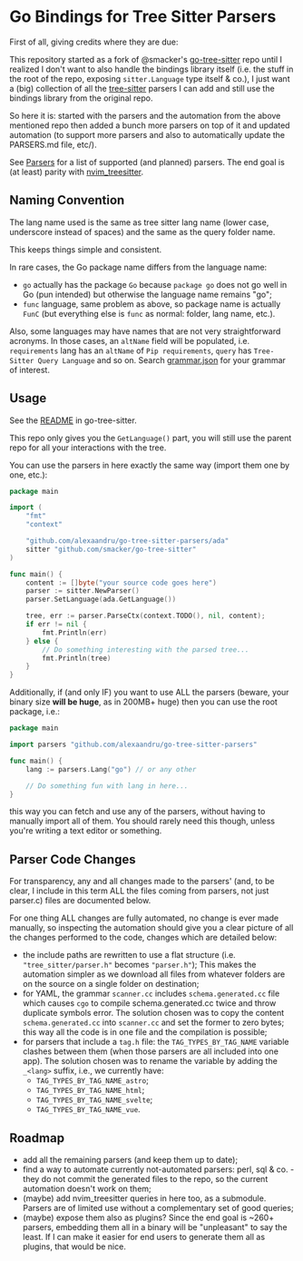 # Go Bindings for Tree Sitter Parsers

First of all, giving credits where they are due:

This repository started as a fork of @smacker's [go-tree-sitter](https://github.com/smacker/go-tree-sitter) repo
until I realized I don't want to also handle the bindings library itself
(i.e. the stuff in the root of the repo, exposing `sitter.Language` type
itself & co.), I just want a (big) collection of all the [tree-sitter](https://github.com/tree-sitter/tree-sitter)
parsers I can add and still use the bindings library from the original repo.

So here it is: started with the parsers and the automation from the above
mentioned repo then added a bunch more parsers on top of it and updated
automation (to support more parsers and also to automatically update the
PARSERS.md file, etc/).

See [Parsers](PARSERS.md) for a list of supported (and planned) parsers.
The end goal is (at least) parity with [nvim_treesitter](https://github.com/nvim-treesitter/nvim-treesitter?tab=readme-ov-file#supported-languages).

## Naming Convention

The lang name used is the same as tree sitter lang name (lower case, underscore
instead of spaces) and the same as the query folder name.

This keeps things simple and consistent.

In rare cases, the Go package name differs from the language name: 
- `go` actually has the package `Go` because `package go` does not go well in Go
  (pun intended) but otherwise the language name remains "go";
- `func` language, same problem as above, so package name is actually `FunC`
  (but everything else is `func` as normal: folder, lang name, etc.).

Also, some languages may have names that are not very straightforward acronyms.
In those cases, an `altName` field will be populated, i.e. `requirements` lang
has an `altName` of `Pip requirements`, `query` has `Tree-Sitter Query Language`
and so on. Search [grammar.json](/internal/automation/grammars.json) for
your grammar of interest.

## Usage

See the [README](https://github.com/smacker/go-tree-sitter/blob/master/README.md) in go-tree-sitter.

This repo only gives you the `GetLanguage()` part, you will still use the parent
repo for all your interactions with the tree.

You can use the parsers in here exactly the same way (import them one by one, etc.):

```Go
package main

import (
    "fmt"
    "context"

    "github.com/alexaandru/go-tree-sitter-parsers/ada"
    sitter "github.com/smacker/go-tree-sitter"
)

func main() {
    content := []byte("your source code goes here")
    parser := sitter.NewParser()
    parser.SetLanguage(ada.GetLanguage())

    tree, err := parser.ParseCtx(context.TODO(), nil, content);
    if err != nil {
        fmt.Println(err)
    } else {
        // Do something interesting with the parsed tree...
        fmt.Println(tree)
    }
}
```

Additionally, if (and only IF) you want to use ALL the parsers (beware, your binary
size **will be huge**, as in 200MB+ huge) then you can use the root package, i.e.:

```Go
package main

import parsers "github.com/alexaandru/go-tree-sitter-parsers"

func main() {
    lang := parsers.Lang("go") // or any other

    // Do something fun with lang in here...
}
```

this way you can fetch and use any of the parsers, without having to manually import
all of them. You should rarely need this though, unless you're writing a text editor
or something.

## Parser Code Changes

For transparency, any and all changes made to the parsers' (and, to be clear, I
include in this term ALL the files coming from parsers, not just parser.c) files
are documented below.

For one thing ALL changes are fully automated, no change is ever made manually,
so inspecting the automation should give you a clear picture of all the changes
performed to the code, changes which are detailed below:

- the include paths are rewritten to use a flat structure (i.e. `"tree_sitter/parser.h"`
  becomes `"parser.h"`); This makes the automation simpler as we download all files from
  whatever folders are on the source on a single folder on destination;
- for YAML, the grammar `scanner.cc` includes `schema.generated.cc` file which causes `cgo`
  to compile schema.generated.cc twice and throw duplicate symbols error. The solution
  chosen was to copy the content `schema.generated.cc` into `scanner.cc` and set the former
  to zero bytes; this way all the code is in one file and the compilation is possible;
- for parsers that include a `tag.h` file: the `TAG_TYPES_BY_TAG_NAME` variable clashes
  between them (when those parsers are all included into one app). The solution chosen
  was to rename the variable by adding the `_<lang>` suffix, i.e., we currently have:
  - `TAG_TYPES_BY_TAG_NAME_astro`;
  - `TAG_TYPES_BY_TAG_NAME_html`;
  - `TAG_TYPES_BY_TAG_NAME_svelte`;
  - `TAG_TYPES_BY_TAG_NAME_vue`.

## Roadmap

- add all the remaining parsers (and keep them up to date);
- find a way to automate currently not-automated parsers: perl, sql & co. - they do not
  commit the generated files to the repo, so the current automation doesn't work on them;
- (maybe) add nvim_treesitter queries in here too, as a submodule.
  Parsers are of limited use without a complementary set of good queries;
- (maybe) expose them also as plugins? Since the end goal is ~260+ parsers,
  embedding them all in a binary will be "unpleasant" to say the least. If I
  can make it easier for end users to generate them all as plugins, that would
  be nice.
